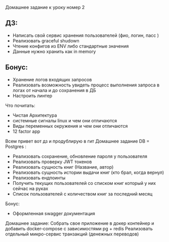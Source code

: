 Домашнее задание к уроку номер 2 

## ДЗ: 
- Написать свой сервис хранения пользователей (фио, логин, пасс ) 
- Реализовать graceful shudown 
- Чтение конфигов из ENV либо стандартные значения 
- Данные нужно хранить как in memory 


## Бонус: 
- Хранение логов входящих запросов 
- Реализовать возможность увидеть процесс выполнения запроса в логах от начала и до сохранения в ДБ 
- Настроить линтер 

Что почитать: 
- Чистая Архитектура 
- системные сигналы linux и чем они отличаются
- Виды переменных окружения и чем они отличаются 
- 12 factor app 

Всем привет вот дз и продублирую в гит 
Домашнее задание DB = Postgres : 
- Реализовать сохранение, обновление пароля у пользователя 
- Реализовать проверку JWT токенов 
- Реализовать сущность книг (Название, автор)
- Реализовать сущность истории выдачи книг (кто брал, когда вернул) 
- Реализовать ендпоинты 
- Получить текущих пользователей со списком книг который у них сейчас на руках 
- Список пользователей с количеством книг за последний месяц 

Бонус: 
- Оформленная swagger документация

Домашнее задание: 
Собрать свое приложение в докер контейнер и добавить docker-compose с зависимостями pg + redis 
Реализовать отдельный микро-сервис транзакций (денежных переводов)